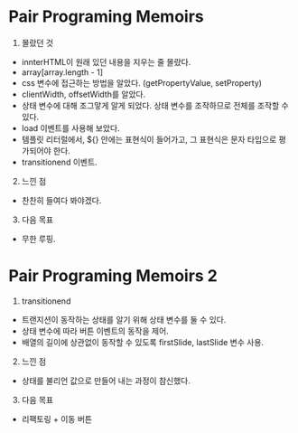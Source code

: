 # Pair Programing Memoirs

1. 몰랐던 것
  - innterHTML이 원래 있던 내용을 지우는 줄 몰랐다.
  - array[array.length - 1]
  - css 변수에 접근하는 방법을 알았다. (getPropertyValue, setProperty)
  - clientWidth, offsetWidth를 알았다.
  - 상태 변수에 대해 조그맣게 알게 되었다. 상태 변수를 조작하므로 전체를 조작할 수 있다.
  - load 이벤트를 사용해 보았다.
  - 템플릿 리터럴에서, ${} 안에는 표현식이 들어가고, 그 표현식은 문자 타입으로 평가되어야 한다.
  - transitionend 이벤트. 

2. 느낀 점
  - 찬찬히 들여다 봐야겠다.

3. 다음 목표
  - 무한 루핑.

# Pair Programing Memoirs 2

1. transitionend
  - 트랜지션이 동작하는 상태를 알기 위해 상태 변수를 둘 수 있다.
  - 상태 변수에 따라 버튼 이벤트의 동작을 제어.
  - 배열의 길이에 상관없이 동작할 수 있도록 firstSlide, lastSlide 변수 사용.

2. 느낀 점
  - 상태를 불리언 값으로 만들어 내는 과정이 참신했다.

3. 다음 목표
  - 리팩토링 + 이동 버튼